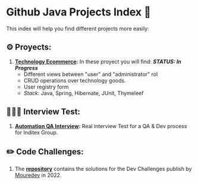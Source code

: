 # Github Java Projects Index 📖

This index will help you find different projects more easily:

## ⚙️ Proyects: 

 1. **[Technology Ecommerce][1]:** In these proyect you will find: ***STATUS:  In Progress***
    * Different views between "user" and "administrator" rol
    * CRUD operations over technology goods. 
    * User registry form
    * *Stack:* Java, Spring, Hibernate, JUnit, Thymeleef



## 👷🏼‍♂️ Interview Test: 

1. **[Automation QA Interview][2]:** Real interview Test for a QA & Dev process for Inditex Group. 

## ✏️ Code Challenges:

1. The **[repository][4]** contains the solutions for the Dev Challenges publish by [Mouredev][3] in 2022.




[1]: https://github.com/esmartdie/Spring_Ecommerce
[2]: https://github.com/esmartdie/QA_Engineer_Interview
[3]: https://github.com/mouredev
[4]: https://github.com/esmartdie/Dev_Challenges_2022